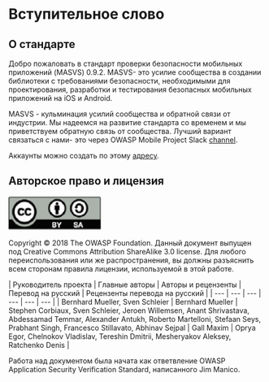 # Вступительное слово

## О стандарте

Добро пожаловать в стандарт проверки безопасности мобильных приложений (MASVS) 0.9.2. MASVS- это усилие сообщества в создании библиотеки с требованиями безопасности, необходимыми для проектирования, разработки и тестирования безопасных мобильных приложений на iOS и Android.

MASVS - кульминация усилий сообщества и обратной связи от индустрии. Мы надеемся на развитие стандарта со временем и мы приветствуем обратную связь от сообщества. Лучший вариант связаться с нами- это через OWASP Mobile Project Slack [channel](https://owasp.slack.com/messages/project-mobile_omtg/details/).  

Аккаунты можно создать по этому [адресу](http://owasp.herokuapp.com/).
## Авторское право и лицензия
![license](images/license.png)  

Copyright © 2018 The OWASP Foundation. Данный документ выпущен под Creative Commons Attribution ShareAlike 3.0 license. Для любого переиспользования или же распространения, вы должны разъяснить всем сторонам правила лицензии, используемой в этой работе.

| Руководитель проекта | Главные авторы | Авторы и рецензенты | Перевод на русский | Рецензенты перевода на русский |
| --- | --- | --- | --- | --- | --- |
| Bernhard Mueller, Sven Schleier | Bernhard Mueller | Stephen Corbiaux, Sven Schleier, Jeroen Willemsen, Anant Shrivastava, Abdessamad Temmar, Alexander Antukh, Roberto Martelloni, Stefaan Seys, Prabhant Singh, Francesco Stillavato, Abhinav Sejpal | Gall Maxim | Oprya Egor, Chelnokov Vladislav, Tereshin Dmitrii, Mesheryakov Aleksey, Ratchenko Denis |

Работа над документом была начата как ответвление OWASP Application Security Verification Standard, написанного Jim Manico.

